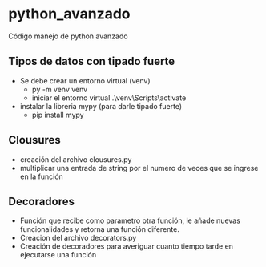 # python_avanzado

Código manejo de python avanzado

## Tipos de datos con tipado fuerte

- Se debe crear un entorno virtual (venv)
  - py -m venv venv
  - iniciar el entorno virtual .\venv\Scripts\activate
- instalar la libreria mypy (para darle tipado fuerte)
  - pip install mypy

## Clousures

- creación del archivo clousures.py
- multiplicar una entrada de string por el numero de veces
  que se ingrese en la función

## Decoradores

- Función que recibe como parametro otra función, le añade nuevas funcionalidades y retorna una función diferente.
- Creacion del archivo decorators.py
- Creación de decoradores para averiguar cuanto tiempo tarde en ejecutarse una función
